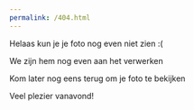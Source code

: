 ```yaml
---
permalink: /404.html
---
```


Helaas kun je je foto nog even niet zien :(

We zijn hem nog even aan het verwerken

Kom later nog eens terug om je foto te bekijken

Veel plezier vanavond!

